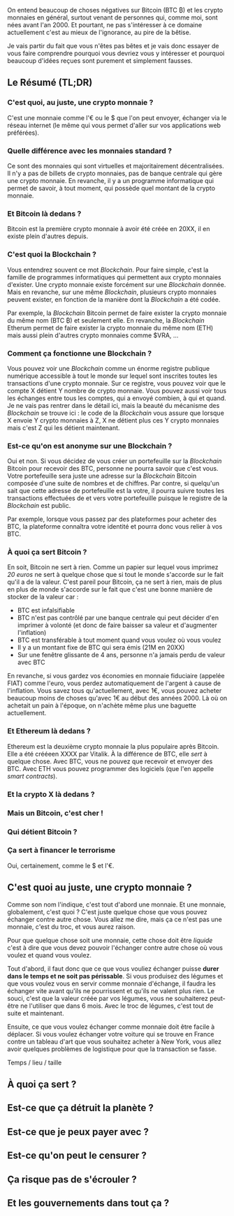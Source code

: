<!-- 
.. title: Les réponses à toutes les questions que vous vous posez sur Bitcoin, les crypto-monnaies et la blockchain
.. slug: bitcoin-pourquoi-s-y-interesser-surtout-quand-on-a-plus-de-30-ans
.. date: 2021-11-19 10:00:00+01:00
.. tags: bitcoin, crypto
.. category: 
.. link: 
.. description: 
.. type: text
-->

On entend beaucoup de choses négatives sur Bitcoin (BTC ₿) et les crypto monnaies en général, surtout venant de personnes qui, comme moi, sont nées avant l'an 2000. Et pourtant, ne pas s'intéresser à ce domaine actuellement c'est au mieux de l'ignorance, au pire de la bêtise.

Je vais partir du fait que vous n'êtes pas bêtes et je vais donc essayer de vous faire comprendre pourquoi vous devriez vous y intéresser et pourquoi beaucoup d'idées reçues sont purement et simplement fausses.

<!-- TEASER_END -->

## Le Résumé (TL;DR)

### C'est quoi, au juste, une crypto monnaie ?

C'est une monnaie comme l'€ ou le $ que l'on peut envoyer, échanger via le réseau internet (le même qui vous permet d'aller sur vos applications web préférées).

### Quelle différence avec les monnaies standard ?

Ce sont des monnaies qui sont virtuelles et majoritairement décentralisées. Il n'y a pas de billets de crypto monnaies, pas de banque centrale qui gère une crypto monnaie. En revanche, il y a un programme informatique qui permet de savoir, à tout moment, qui possède quel montant de la crypto monnaie.

### Et Bitcoin là dedans ?

Bitcoin est la première crypto monnaie à avoir été créée en 20XX, il en existe plein d'autres depuis.


### C'est quoi la Blockchain ?

Vous entendrez souvent ce mot _Blockchain_. Pour faire simple, c'est la famille de programmes informatiques qui permettent aux crypto monnaies d'exister. Une crypto monnaie existe forcément sur une _Blockchain_ donnée. Mais en revanche, sur une même _Blockchain_, plusieurs crypto monnaies peuvent exister, en fonction de la manière dont la _Blockchain_ a été codée.

Par exemple, la _Blockchain_ Bitcoin permet de faire exister la crypto monnaie du même nom (BTC ₿) et seulement elle. En revanche, la _Blockchain_ Etherum permet de faire exister la crypto monnaie du même nom (ETH) mais aussi plein d'autres crypto monnaies comme $VRA, …

### Comment ça fonctionne une Blockchain ?

Vous pouvez voir une _Blockchain_ comme un énorme registre publique numérique accessible à tout le monde sur lequel sont inscrites toutes les transactions d'une crypto monnaie. Sur ce registre, vous pouvez voir que le compte X détient Y nombre de crypto monnaie. Vous pouvez aussi voir tous les échanges entre tous les comptes, qui a envoyé combien, à qui et quand.
Je ne vais pas rentrer dans le détail ici, mais la beauté du mécanisme des _Blockchain_ se trouve ici : le code de la _Blockchain_ vous assure que lorsque X envoie Y crypto monnaies à Z, X ne détient plus ces Y crypto monnaies mais c'est Z qui les détient maintenant.

### Est-ce qu'on est anonyme sur une Blockchain ?

Oui et non. Si vous décidez de vous créer un portefeuille sur la _Blockchain_ Bitcoin pour recevoir des BTC, personne ne pourra savoir que c'est vous. Votre portefeuille sera juste une adresse sur la _Blockchain_ Bitcoin composée d'une suite de nombres et de chiffres. Par contre, si quelqu'un sait que cette adresse de portefeuille est la votre, il pourra suivre toutes les transactions effectuées de et vers votre portefeuille puisque le registre de la _Blockchain_ est public.

Par exemple, lorsque vous passez par des plateformes pour acheter des BTC, la plateforme connaîtra votre identité et pourra donc vous relier à vos BTC.

### À quoi ça sert Bitcoin ?

En soit, Bitcoin ne sert à rien. Comme un papier sur lequel vous imprimez _20 euros_ ne sert à quelque chose que si tout le monde s'accorde sur le fait qu'il a de la valeur. C'est pareil pour Bitcoin, ça ne sert à rien, mais de plus en plus de monde s'accorde sur le fait que c'est une bonne manière de stocker de la valeur car :

- BTC est infalsifiable
- BTC n'est pas contrôlé par une banque centrale qui peut décider d'en imprimer à volonté (et donc de faire baisser sa valeur et d'augmenter l'inflation)
- BTC est transférable à tout moment quand vous voulez où vous voulez
- Il y a un montant fixe de BTC qui sera émis (21M en 20XX)
- Sur une fenêtre glissante de 4 ans, personne n'a jamais perdu de valeur avec BTC

En revanche, si vous gardez vos économies en monnaie fiduciaire (appelée FIAT) comme l'euro, vous perdez automatiquement de l'argent à cause de l'inflation. Vous savez tous qu'actuellement, avec 1€, vous pouvez acheter beaucoup moins de choses qu'avec 1€ au début des années 2000. Là où on achetait un pain à l'époque, on n'achète même plus une baguette actuellement.


### Et Ethereum là dedans ?

Ethereum est la deuxième crypto monnaie la plus populaire après Bitcoin. Elle a été crééeen XXXX par Vitalik. À la différence de BTC, elle _sert_ à quelque chose. Avec BTC, vous ne pouvez que recevoir et envoyer des BTC. Avec ETH vous pouvez programmer des logiciels (que l'en appelle _smart contracts_).

### Et la crypto X là dedans ?

### Mais un Bitcoin, c'est cher !

### Qui détient Bitcoin ?

### Ça sert à financer le terrorisme

Oui, certainement, comme le $ et l'€.


## C'est quoi au juste, une crypto monnaie ?

Comme son nom l'indique, c'est tout d'abord une monnaie. Et une monnaie, globalement, c'est quoi ? C'est juste quelque chose que vous pouvez échanger contre autre chose. Vous allez me dire, mais ça ce n'est pas une monnaie, c'est du troc, et vous aurez raison.

Pour que quelque chose soit une monnaie, cette chose doit être _liquide_ c'est à dire que vous devez pouvoir l'échanger contre autre chose où vous voulez et quand vous voulez.

Tout d'abord, il faut donc que ce que vous vouliez échanger puisse __durer dans le temps et ne soit pas périssable__. Si vous produisez des légumes et que vous voulez vous en servir comme monnaie d'échange, il faudra les échanger vite avant qu'ils ne pourrissent et qu'ils ne valent plus rien. Le souci, c'est que la valeur créée par vos légumes, vous ne souhaiterez peut-être ne l'utiliser que dans 6 mois. Avec le troc de légumes, c'est tout de suite et maintenant.

Ensuite, ce que vous voulez échanger comme monnaie doit être facile à déplacer. Si vous voulez échanger votre voiture qui se trouve en France contre un tableau d'art que vous souhaitez acheter à New York, vous allez avoir quelques problèmes de logistique pour que la transaction se fasse.

Temps / lieu / taille

## À quoi ça sert ?

## Est-ce que ça détruit la planète ?

## Est-ce que je peux payer avec ?

## Est-ce qu'on peut le censurer ?

## Ça risque pas de s'écrouler ?

## Et les gouvernements dans tout ça ?

